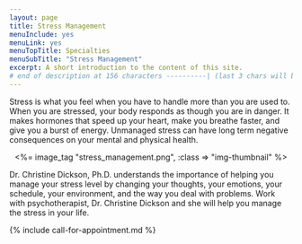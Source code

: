```yaml
---
layout: page
title: Stress Management
menuInclude: yes
menuLink: yes
menuTopTitle: Specialties
menuSubTitle: "Stress Management"
excerpt: A short introduction to the content of this site.
# end of description at 156 characters ----------| (last 3 chars will be replaced by '...' on overflow)
---
```


<p>Stress is what you feel when you have to handle more than you are used to. When you are stressed, your body responds as though you are in danger. It makes hormones that speed up your heart, make you breathe faster, and give you a burst of energy. Unmanaged stress can have long term negative consequences on your mental and physical health.  </p>

<center>
<%= image_tag "stress_management.png", :class => "img-thumbnail" %>
</center>

<p>Dr. Christine Dickson, Ph.D. understands the importance of helping you manage your stress level by changing your thoughts, your emotions, your schedule, your environment, and the way you deal with problems. Work with psychotherapist, Dr. Christine Dickson and she will help you manage the stress in your life. </p>

{% include call-for-appointment.md %}
